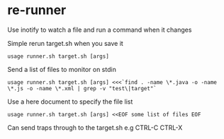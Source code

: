 # re-runner
Use inotify to watch a file and run a command when it changes

Simple rerun target.sh when you save it

```
usage runner.sh target.sh [args]
```

Send a list of files to monitor on stdin

```
usage runner.sh target.sh [args] <<<`find . -name \*.java -o -name \*.js -o -name \*.xml | grep -v "test\|target"`
```

Use a here document to specify the file list

```
usage runner.sh target.sh [args] <<EOF some list of files EOF
```

Can send traps through to the target.sh e.g CTRL-C CTRL-X
